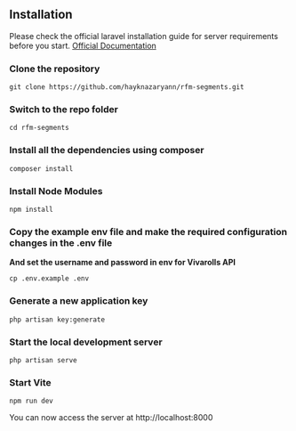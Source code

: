 ## Installation

Please check the official laravel installation guide for server requirements before you start. [Official Documentation](https://laravel.com/docs/5.4/installation#installation)


### Clone the repository

    git clone https://github.com/hayknazaryann/rfm-segments.git

### Switch to the repo folder

    cd rfm-segments



### Install all the dependencies using composer

    composer install

### Install Node Modules

    npm install

### Copy the example env file and make the required configuration changes in the .env file
**And set the username and password in env for Vivarolls API**

    cp .env.example .env

### Generate a new application key

    php artisan key:generate

### Start the local development server

    php artisan serve

### Start Vite

    npm run dev


You can now access the server at http://localhost:8000


